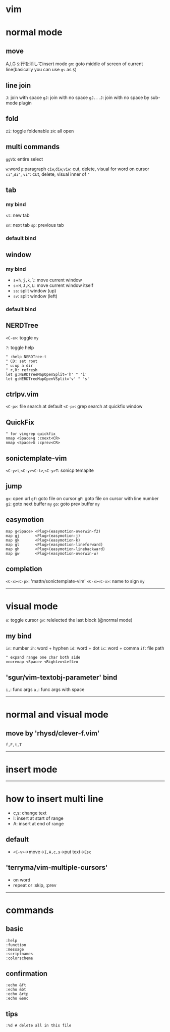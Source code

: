 # vim

# normal mode
## move
A,I,G
`S`:行を消してinsert mode
`gm`: goto middle of screen of current line(basically you can use `gs` as `$`)

## line join
`J`: join with space
`gJ`: join with no space
`gJ...J`: join with no space by sub-mode plugin

## fold
`zi`: toggle foldenable
`zR`: all open

## multi commands
`ggVG`: entire select

`w`:word
`p`:paragraph
`ciw`,`diw`,`viw`: cut, delete, visual for word on cursor
`ci"`,`di"`, `vi"`: cut, delete, visual inner of `"`

## tab
### my bind
`st`: new tab

`sn`: next tab
`sp`: previous tab

### default bind

## window
### my bind
* `s`+`h,j,k,l`: move current window
* `s`+`H,J,K,L`: move current window itself
* `ss`: split window (up)
* `sv`: split window (left)

### default bind

## NERDTree
`<C-e>`: toggle `my`
<!-- `s`: open at new left window -->
<!-- `o`,`<CR>`: open at current window -->
`?`: toggle help

```
" :help NERDTree-t
" CD: set root
" u:up a dir
" r,R: refresh
let g:NERDTreeMapOpenSplit='h' " 'i'
let g:NERDTreeMapOpenVSplit='v' " 's'
```

## ctrlpv.vim
`<C-p>`: file search at default
`<C-p>`: grep search at quickfix window

## QuickFix
```
" for vimgrep quickfix
nmap <Space>g :cnext<CR>
nmap <Space>G :cprev<CR>
```

## sonictemplate-vim
`<C-y>t`,`<C-y><C-t>`,`<C-y>T`: sonicp temaplte

## jump
`gx`: open url
`gf`: goto file on cursor
`gF`: goto file on cursor with line number
`gi`: goto next buffer `my`
`go`: goto prev buffer `my`

## easymotion
```
map g<Space> <Plug>(easymotion-overwin-f2)
map gj       <Plug>(easymotion-j)
map gk       <Plug>(easymotion-k)
map gl       <Plug>(easymotion-lineforward)
map gh       <Plug>(easymotion-linebackward)
map gw       <Plug>(easymotion-overwin-w)
```

## completion
`<C-x><C-p>`: 'mattn/sonictemplate-vim'
`<C-x><C-x>`: name to sign `my`

----

# visual mode
`o`: toggle cursor
`gv`: relelected the last block (@normal mode)

## my bind
`in`: number
`ih`: word + hyphen
`id`: word + dot
`ic`: word + comma
`if`: file path

```
" expand range one char both side
vnoremap <Space> <Right>o<Left>o
```

## 'sgur/vim-textobj-parameter' bind
`i,`: func args
`a,`: func args with space

----

# normal and visual mode
## move by 'rhysd/clever-f.vim'
`f,F,t,T`

----

# insert mode

----

# how to insert multi line
* c,s: change text
* I: insert at start of range
* A: insert at end of range
## default
* `<C-v>`->move->`I,A,c,s`->put text->`Esc`
## 'terryma/vim-multiple-cursors'
* <C-N> on word
* repeat <C-N> or <C-X>:skip, <C-p>:prev

----

# commands
## basic
```
:help
:function
:message
:scriptnames
:colorscheme
```
## confirmation
```
:echo &ft
:echo &bt
:echo &rtp
:echo &enc
```

## tips
```
:%d # delete all in this file
```
